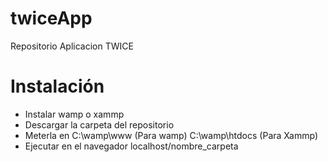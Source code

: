 # twiceApp
Repositorio Aplicacion TWICE

# Instalación
* Instalar wamp o xammp
* Descargar la carpeta del repositorio
* Meterla en C:\wamp\www (Para wamp) C:\wamp\htdocs (Para Xammp)
* Ejecutar en el navegador localhost/nombre_carpeta






